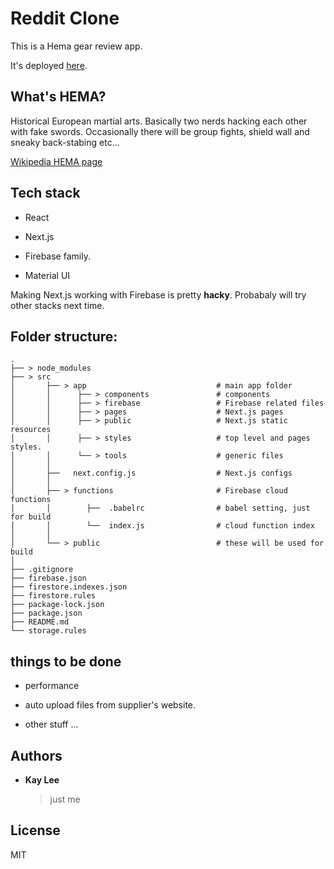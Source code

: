 # Reddit Clone

This is a Hema gear review app.

It's deployed [here](https://mysword.me/).

## What's HEMA?

Historical European martial arts. Basically two nerds hacking each other with fake swords. Occasionally there will be group fights, shield wall and sneaky back-stabing etc...

[Wikipedia HEMA page](https://en.wikipedia.org/wiki/Historical_European_martial_arts)

## Tech stack

-   React

-   Next.js

-   Firebase family.

-   Material UI

Making Next.js working with Firebase is pretty **hacky**. Probabaly will try other stacks next time.

## Folder structure:

    .
    ├── > node_modules
    ├── > src
    │       ├── > app                             # main app folder
    │       │      ├── > components               # components
    │       │      ├── > firebase                 # Firebase related files
    │       │      ├── > pages                    # Next.js pages
    │       │      ├── > public                   # Next.js static resources
    │       │      ├── > styles                   # top level and pages styles.
    │       │      └── > tools                    # generic files
    │       │
    │       ├──   next.config.js                  # Next.js configs
    │       │
    │       ├── > functions                       # Firebase cloud functions
    │       │        ├──  .babelrc                # babel setting, just for build
    │       │        └──  index.js                # cloud function index
    │       │
    │       └── > public                          # these will be used for build
    │
    ├── .gitignore
    ├── firebase.json
    ├── firestore.indexes.json
    ├── firestore.rules
    ├── package-lock.json
    ├── package.json
    ├── README.md
    └── storage.rules

## things to be done

-   performance

-   auto upload files from supplier's website.

-   other stuff ...

## Authors

-   **Kay Lee**
    > just me

## License

MIT
